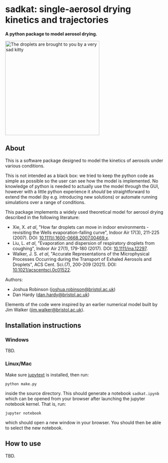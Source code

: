 # sadkat: single-aerosol drying kinetics and trajectories
**A python package to model aerosol drying.**

<img alt="The droplets are brought to you by a very sad kitty" src="https://thypix.com/wp-content/uploads/sad-cat-2.jpg" width="300" />

## About

This is a software package designed to model the kinetics of aerosols under various conditions.

This is not intended as a black box: we tried to keep the python code as simple as possible so the user can see how the model is implemented. No knowledge of python is needed to actually use the model through the GUI, however with a little python experience it _should_ be straightforward to extend the model (by e.g. introducing new solutions) or automate running simulations over a range of conditions.

This package implements a widely used theoretical model for aerosol drying described in the following literature: 
* Xie, X. _et al_, "How far droplets can move in indoor environments - revisiting the Wells evaporation-falling curve", Indoor Air 17(3), 211-225 (2007). DOI: [10.1111/j.1600-0668.2007.00469.x](https://doi.org/10.1111/j.1600-0668.2007.00469.x).
* Liu, L. _et al_, "Evaporation and dispersion of respiratory droplets from coughing", Indoor Air 27(1), 179-180 (2017). DOI: [10.1111/ina.12297](https://doi.org/10.1111/ina.12297).
* Walker, J. S. _et al_, "Accurate Representations of the Microphysical Processes Occurring
during the Transport of Exhaled Aerosols and Droplets", ACS Cent. Sci.(7), 200-209 (2021). DOI: [10.1021/acscentsci.0c01522](https://doi.org/10.1021/acscentsci.0c01522).

Authors:
* Joshua Robinson (joshua.robinson@bristol.ac.uk)
* Dan Hardy (dan.hardy@bristol.ac.uk)

Elements of the code were inspired by an earlier numerical model built by Jim Walker (jim.walker@bristol.ac.uk).

## Installation instructions

### Windows

TBD.

### Linux/Mac

Make sure [jupytext](https://jupytext.readthedocs.io/en/latest/install.html) is installed, then run:

    python make.py

inside the source directory. This should generate a notebook `sadkat.ipynb` which can be opened from your browser after launching the jupyter notebook kernel. That is, run:

    jupyter notebook

which should open a new window in your browser. You should then be able to select the new notebook.


## How to use

TBD.
